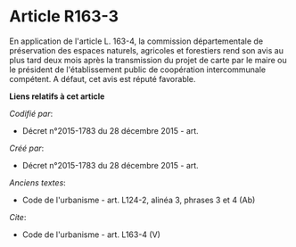 # Article R163-3

En application de l'article L. 163-4, la commission départementale de préservation des espaces naturels, agricoles et
forestiers rend son avis au plus tard deux mois après la transmission du projet de carte par le maire ou le président de
l'établissement public de coopération intercommunale compétent. A défaut, cet avis est réputé favorable.

**Liens relatifs à cet article**

_Codifié par_:

  - Décret n°2015-1783 du 28 décembre 2015 - art.

_Créé par_:

  - Décret n°2015-1783 du 28 décembre 2015 - art.

_Anciens textes_:

  - Code de l'urbanisme - art. L124-2, alinéa 3, phrases 3 et 4 (Ab)

_Cite_:

  - Code de l'urbanisme - art. L163-4 (V)

